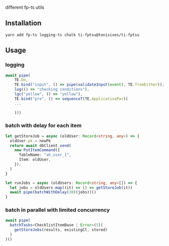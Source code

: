 different fp-ts utils

## Installation

```
yarn add fp-ts logging-ts chalk ti-fptsu@tonisives/ti-fptsu
```

## Usage

### logging

```typescript
await pipe(
    TE.Do,
    TE.bind("input", () => pipe(validateInput(event), TE.fromEither)),
    log(() => "checking conditions"),
    lgc("yellow", () => "yellow"),
    TE.bind("pre", () => sequenceT(TE.ApplicativePar)(
    ...

    )))
```

### batch with delay for each item

```typescript
let getStoreJob = async (oldUser: Record<string, any>) => {
  oldUser.pk = newPk
  return await dbClient.send(
    new PutItemCommand({
      TableName: "ah_user_1",
      Item: oldUser,
    }),
  )
}

let runJobs = async (oldUsers: Record<string, any>[]) => {
  let jobs = oldUsers.map((it) => () => getStoreJob(it))
  await pipe(batchWithDelay(30)(jobs))()
}

```

### batch in parallel with limited concurrency

```typescript
await pipe(
  batchTasks<ChecklistItemBase | Error>(5)(
    getStoreJobs(results, existingCl, stored)
  )
)()
```
